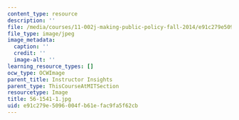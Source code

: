 ```yaml
---
content_type: resource
description: ''
file: /media/courses/11-002j-making-public-policy-fall-2014/e91c279e5096004fb61efac9fa5f62cb_56-1541-1.jpg
file_type: image/jpeg
image_metadata:
  caption: ''
  credit: ''
  image-alt: ''
learning_resource_types: []
ocw_type: OCWImage
parent_title: Instructor Insights
parent_type: ThisCourseAtMITSection
resourcetype: Image
title: 56-1541-1.jpg
uid: e91c279e-5096-004f-b61e-fac9fa5f62cb
---
```

